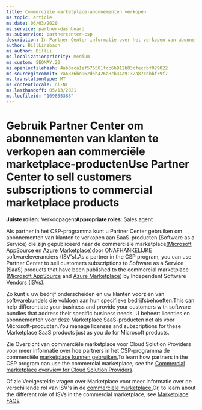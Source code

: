 ```yaml
---
title: Commerciële marketplace-abonnementen verkopen
ms.topic: article
ms.date: 06/03/2020
ms.service: partner-dashboard
ms.subservice: partnercenter-csp
description: In Partner Center informatie over het verkopen van abonnementen van klanten op SaaS-producten die zijn gepubliceerd op de commerciële marketplace door ISV's (Independent Software Vendors).
author: BillLinzbach
ms.author: BillLi
ms.localizationpriority: medium
ms.custom: SEOMAY.20
ms.openlocfilehash: 4ab3aca1ef576501fcc6b912b83cfeccbf029022
ms.sourcegitcommit: 7a6836bd962d5b426a8cb34a9132a87cbbbf39f7
ms.translationtype: MT
ms.contentlocale: nl-NL
ms.lasthandoff: 05/13/2021
ms.locfileid: "109855383"
---
```

# <a name="use-partner-center-to-sell-customers-subscriptions-to-commercial-marketplace-products"></a><span data-ttu-id="0686d-103">Gebruik Partner Center om abonnementen van klanten te verkopen aan commerciële marketplace-producten</span><span class="sxs-lookup"><span data-stu-id="0686d-103">Use Partner Center to sell customers subscriptions to commercial marketplace products</span></span>

<span data-ttu-id="0686d-104">**Juiste rollen:** Verkoopagent</span><span class="sxs-lookup"><span data-stu-id="0686d-104">**Appropriate roles**: Sales agent</span></span>

<span data-ttu-id="0686d-105">Als partner in het CSP-programma kunt u Partner Center gebruiken om abonnementen van klanten te verkopen aan SaaS-producten (Software as a Service) die zijn gepubliceerd naar de commerciële marketplace[(Microsoft AppSource](https://appsource.microsoft.com/) en [Azure Marketplace)](https://azuremarketplace.microsoft.com/)door ONAFHANKELIJKE softwareleveranciers (ISV's).</span><span class="sxs-lookup"><span data-stu-id="0686d-105">As a partner in the CSP program, you can use Partner Center to sell customers subscriptions to Software as a Service (SaaS) products that have been published to the commercial marketplace ([Microsoft AppSource](https://appsource.microsoft.com/) and [Azure Marketplace](https://azuremarketplace.microsoft.com/)) by Independent Software Vendors (ISVs).</span></span>

<span data-ttu-id="0686d-106">Zo kunt u uw bedrijf onderscheiden en uw klanten voorzien van softwarebundels die voldoen aan hun specifieke bedrijfsbehoeften.</span><span class="sxs-lookup"><span data-stu-id="0686d-106">This can help differentiate your business and provide your customers with software bundles that address their specific business needs.</span></span> <span data-ttu-id="0686d-107">U beheert licenties en abonnementen voor deze Marketplace SaaS-producten net als voor Microsoft-producten.</span><span class="sxs-lookup"><span data-stu-id="0686d-107">You manage licenses and subscriptions for these Marketplace SaaS products just as you do for Microsoft products.</span></span>

<span data-ttu-id="0686d-108">Zie Overzicht van commerciële marketplace voor Cloud Solution Providers voor meer informatie over hoe partners in het CSP-programma de commerciële [marketplace kunnen gebruiken.](csp-commercial-marketplace-overview.md)</span><span class="sxs-lookup"><span data-stu-id="0686d-108">To learn how partners in the CSP program can use the commercial marketplace, see the [Commercial marketplace overview for Cloud Solution Providers](csp-commercial-marketplace-overview.md).</span></span>

<span data-ttu-id="0686d-109">Of zie Veelgestelde vragen over Marketplace voor meer informatie over de verschillende rol van ISV's in de [commerciële marketplace.](/azure/marketplace/marketplace-faq-publisher-guide)</span><span class="sxs-lookup"><span data-stu-id="0686d-109">Or, to learn about the different role of ISVs in the commercial marketplace, see [Marketplace FAQs](/azure/marketplace/marketplace-faq-publisher-guide).</span></span>